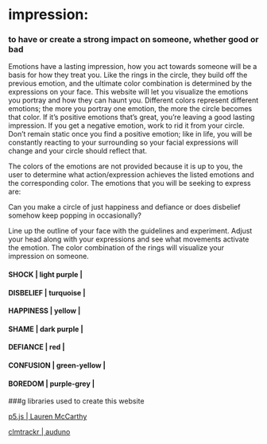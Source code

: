 # impression: 
### to have or create a strong impact on someone, whether good or bad

Emotions have a lasting impression, how you act towards someone will be a basis for how they treat you. Like the rings in the circle, they build off the previous emotion, and the ultimate color combination is determined by the expressions on your face. This website will let you visualize the emotions you portray and how they can haunt you. Different colors represent different emotions; the more you portray one emotion, the more the circle becomes that color. If it’s positive emotions that’s great, you’re leaving a good lasting impression. If you get a negative emotion, work to rid it from your circle. Don’t remain static once you find a positive emotion; like in life, you will be constantly reacting to your surrounding so your facial expressions will change and your circle should reflect that. 

The colors of the emotions are not provided because it is up to you, the user to determine what action/expression achieves the listed emotions and the corresponding color. The emotions that you will be seeking to express are:

Can you make a circle of just happiness and defiance or does disbelief somehow keep popping in occasionally?

Line up the outline of your face with the guidelines and experiment. Adjust your head along with your expressions and see what movements activate the emotion. The color combination of the rings will visualize your impression on someone. 


#### SHOCK | light purple |
#### DISBELIEF | turquoise |
#### HAPPINESS | yellow |
#### SHAME | dark purple |
#### DEFIANCE | red |
#### CONFUSION | green-yellow |
#### BOREDOM | purple-grey |

###g libraries used to create this website

[p5.js | Lauren McCarthy](https://p5js.org)

[clmtrackr | auduno](https://github.com/auduno/clmtrackr)
